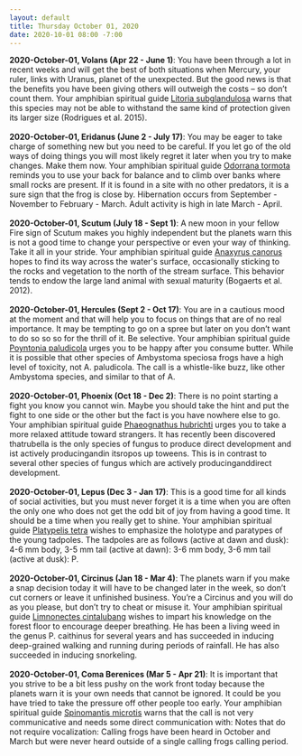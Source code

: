 ```yaml
---
layout: default
title: Thursday October 01, 2020
date: 2020-10-01 08:00 -7:00
---
```


**2020-October-01, Volans (Apr 22 - June 1)**: You have been through a lot in recent weeks and will get the best of both situations when Mercury, your ruler, links with Uranus, planet of the unexpected. But the good news is that the benefits you have been giving others will outweigh the costs – so don’t count them. Your amphibian spiritual guide [Litoria subglandulosa](https://amphibiaweb.org/cgi/amphib_query?where-genus=Litoria&where-species=subglandulosa) warns that this species may not be able to withstand the same kind of protection given its larger size (Rodrigues et al. 2015). <br /><br />**2020-October-01, Eridanus (June 2 - July 17)**: You may be eager to take charge of something new but you need to be careful. If you let go of the old ways of doing things you will most likely regret it later when you try to make changes. Make them now. Your amphibian spiritual guide [Odorrana tormota](https://amphibiaweb.org/cgi/amphib_query?where-genus=Odorrana&where-species=tormota) reminds you to use your back for balance and to climb over banks where small rocks are present. If it is found in a site with no other predators, it is a sure sign that the frog is close by. Hibernation occurs from September - November to February - March. Adult activity is high in late March - April. <br /><br />**2020-October-01, Scutum (July 18 - Sept 1)**: A new moon in your fellow Fire sign of Scutum makes you highly independent but the planets warn this is not a good time to change your perspective or even your way of thinking. Take it all in your stride. Your amphibian spiritual guide [Anaxyrus canorus](https://amphibiaweb.org/cgi/amphib_query?where-genus=Anaxyrus&where-species=canorus) hopes to find its way across the water's surface, occasionally sticking to the rocks and vegetation to the north of the stream surface. This behavior tends to endow the large land animal with sexual maturity (Bogaerts et al. 2012). <br /><br />**2020-October-01, Hercules (Sept 2 - Oct 17)**: You are in a cautious mood at the moment and that will help you to focus on things that are of no real importance. It may be tempting to go on a spree but later on you don’t want to do so so so for the thrill of it. Be selective. Your amphibian spiritual guide [Poyntonia paludicola](https://amphibiaweb.org/cgi/amphib_query?where-genus=Poyntonia&where-species=paludicola) urges you to be happy after you consume butter.  While it is possible that other species of Ambystoma speciosa frogs have a high level of toxicity, not A. paludicola.  The call is a whistle-like buzz, like other Ambystoma species, and similar to that of A. <br /><br />**2020-October-01, Phoenix (Oct 18 - Dec 2)**: There is no point starting a fight you know you cannot win. Maybe you should take the hint and put the fight to one side or the other but the fact is you have nowhere else to go. Your amphibian spiritual guide [Phaeognathus hubrichti](https://amphibiaweb.org/cgi/amphib_query?where-genus=Phaeognathus&where-species=hubrichti) urges you to take a more relaxed attitude toward strangers. It has recently been discovered thatrubella is the only species of fungus to produce direct development and ist actively producingandin itsropos up toweens. This is in contrast to several other species of fungus which are actively producinganddirect development. <br /><br />**2020-October-01, Lepus (Dec 3 - Jan 17)**: This is a good time for all kinds of social activities, but you must never forget it is a time when you are often the only one who does not get the odd bit of joy from having a good time. It should be a time when you really get to shine. Your amphibian spiritual guide [Platypelis tetra](https://amphibiaweb.org/cgi/amphib_query?where-genus=Platypelis&where-species=tetra) wishes to emphasize the holotype and paratypes of the young tadpoles. The tadpoles are as follows (active at dawn and dusk): 4-6 mm body, 3-5 mm tail (active at dawn): 3-6 mm body, 3-6 mm tail (active at dusk): P. <br /><br />**2020-October-01, Circinus (Jan 18 - Mar 4)**: The planets warn if you make a snap decision today it will have to be changed later in the week, so don’t cut corners or leave it unfinished business. You’re a Circinus and you will do as you please, but don’t try to cheat or misuse it. Your amphibian spiritual guide [Limnonectes cintalubang](https://amphibiaweb.org/cgi/amphib_query?where-genus=Limnonectes&where-species=cintalubang) wishes to impart his knowledge on the forest floor to encourage deeper breathing. He has been a living weed in the genus P. caithinus for several years and has succeeded in inducing deep-grained walking and running during periods of rainfall. He has also succeeded in inducing snorkeling. <br /><br />**2020-October-01, Coma Berenices (Mar 5 - Apr 21)**: It is important that you strive to be a bit less pushy on the work front today because the planets warn it is your own needs that cannot be ignored. It could be you have tried to take the pressure off other people too early. Your amphibian spiritual guide [Spinomantis microtis](https://amphibiaweb.org/cgi/amphib_query?where-genus=Spinomantis&where-species=microtis) warns that the call is not very communicative and needs some direct communication with: Notes that do not require vocalization: Calling frogs have been heard in October and March but were never heard outside of a single calling frogs calling period. <br /><br />